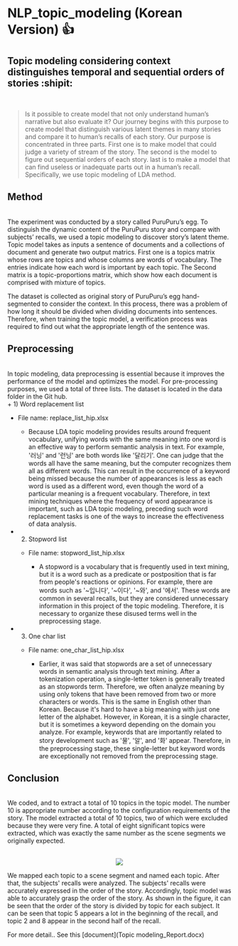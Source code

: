 # NLP_topic_modeling (Korean Version)  :+1:


## Topic modeling considering context distinguishes temporal and sequential orders of stories  :shipit:

<br>

> Is it possible to create model that not only understand human’s narrative but also evaluate it? Our journey begins with this purpose to create model that distinguish various latent themes in many stories and compare it to human’s recalls of each story. Our purpose is concentrated in three parts. First one is to make model that could judge a variety of stream of the story. The second is the model to figure out sequential orders of each story. last is to make a model that can find useless or inadequate parts out in a human’s recall. Specifically, we use topic modeling of LDA method.    





## Method
<br>
The experiment was conducted by a story called PuruPuru’s egg. To distinguish the dynamic content of the PuruPuru story and compare with subjects’ recalls, we used a topic modeling to discover story’s latent theme. 
Topic model takes as inputs a sentence of documents and a collections of document and generate two output matrics. 
First one is a topics matrix whose rows are topics and whose columns are words of vocabulary. The entries indicate how each word is important by each topic. The Second matrix is a topic-proportions matrix, which show how each document is comprised with mixture of topics. 
      
The dataset is collected as original story of PuruPuru’s egg hand-segmented to consider the context. In this process, there was a problem of how long it should be divided when dividing documents into sentences. Therefore, when training the topic model, a verification process was required to find out what the appropriate length of the sentence was.

## Preprocessing
<br>
In topic modeling, data preprocessing is essential because it improves the performance of the model and optimizes the model. For pre-processing purposes, we used a total of three lists. The dataset is located in the data folder in the Git hub.
<br>
+ 1)	Word replacement list

  + File name: replace_list_hip.xlsx

    + Because LDA topic modeling provides results around frequent vocabulary, unifying words with the same meaning into one word is an effective way to perform semantic analysis in text. For example, '러닝' and '런닝' are both words like '달리기'. One can judge that the words all have the same meaning, but the computer recognizes them all as different words. This can result in the occurrence of a keyword being missed because the number of appearances is less as each word is used as a different word, even though the word of a particular meaning is a frequent vocabulary. Therefore, in text mining techniques where the frequency of word appearance is important, such as LDA topic modeling, preceding such word replacement tasks is one of the ways to increase the effectiveness of data analysis.


+ 2)	Stopword list

  + File name: stopword_list_hip.xlsx

    + A stopword is a vocabulary that is frequently used in text mining, but it is a word such as a predicate or postposition that is far from people's reactions or opinions. For example, there are words such as '~입니다', '~이다', '~와', and '에서'. These words are common in several recalls, but they are considered unnecessary information in this project of the topic modeling. Therefore, it is necessary to organize these disused terms well in the preprocessing stage.



+ 3)	One char list


  + File name: one_char_list_hip.xlsx
	
    + Earlier, it was said that stopwords are a set of unnecessary words in semantic analysis through text mining. After a tokenization operation, a single-letter token is generally treated as an stopwords term. Therefore, we often analyze meaning by using only tokens that have been removed from two or more characters or words. This is the same in English other than Korean. Because it's hard to have a big meaning with just one letter of the alphabet. However, in Korean, it is a single character, but it is sometimes a keyword depending on the domain you analyze. For example, keywords that are importantly related to story development such as '물', '알', and '화' appear. Therefore, in the preprocessing stage, these single-letter but keyword words are exceptionally not removed from the preprocessing stage.


## Conclusion
<br>
We coded, and to extract a total of 10 topics in the topic model. The number 10 is appropriate number according to the configuration requirements of the story. The model extracted a total of 10 topics, two of which were excluded because they were very fine. A total of eight significant topics were extracted, which was exactly the same number as the scene segments we originally expected.

<br>
<br>
<p align="center">

<img src="https://user-images.githubusercontent.com/69735105/196045871-d7fcb7e8-4f75-43af-a9c8-1ebd60ddea6f.png" />


</p>

We mapped each topic to a scene segment and named each topic. After that, the subjects' recalls were analyzed. The subjects' recalls were accurately expressed in the order of the story. Accordingly, topic model was able to accurately grasp the order of the story. As shown in the figure, it can be seen that the order of the story is divided by topic for each subject. It can be seen that topic 5 appears a lot in the beginning of the recall, and topic 2 and 8 appear in the second half of the recall.



For more detail.. See this [document](Topic modeling_Report.docx)
